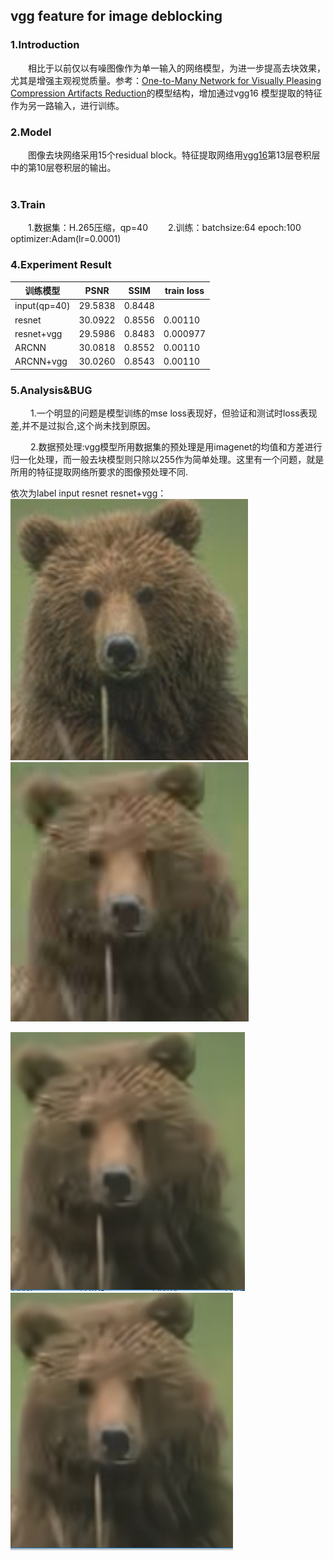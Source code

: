 ## vgg feature for image deblocking
### 1.Introduction  
&emsp;&emsp;相比于以前仅以有噪图像作为单一输入的网络模型，为进一步提高去块效果，尤其是增强主观视觉质量。参考：[One-to-Many Network for Visually Pleasing Compression Artifacts Reduction](https://arxiv.org/abs/1611.04994)的模型结构，增加通过vgg16 模型提取的特征作为另一路输入，进行训练。
  
### 2.Model
&emsp;&emsp;图像去块网络采用15个residual block。特征提取网络用[vgg16](https://arxiv.org/abs/1409.1556)第13层卷积层中的第10层卷积层的输出。  
&emsp;&emsp;
### 3.Train
&emsp;&emsp;1.数据集：H.265压缩，qp=40
&emsp;&emsp;2.训练：batchsize:64 epoch:100 optimizer:Adam(lr=0.0001)

### 4.Experiment Result
训练模型 | PSNR|SSIM|train loss
---|---|---|---|
input(qp=40) | 29.5838|0.8448|
resnet |30.0922|0.8556|0.00110
resnet+vgg |29.5986|0.8483|0.000977
ARCNN|30.0818|0.8552|0.00110
ARCNN+vgg|30.0260|0.8543|0.00110



### 5.Analysis&BUG
&emsp;&emsp; 1.一个明显的问题是模型训练的mse loss表现好，但验证和测试时loss表现差,并不是过拟合,这个尚未找到原因。

&emsp;&emsp; 2.数据预处理:vgg模型所用数据集的预处理是用imagenet的均值和方差进行归一化处理，而一般去块模型则只除以255作为简单处理。这里有一个问题，就是所用的特征提取网络所要求的图像预处理不同.

  
 依次为label input resnet resnet+vgg：  
![image](https://github.com/yydlmzyz/vgg-feature-for-image-deblocking/blob/master/images/laebl.PNG)  
![image](https://github.com/yydlmzyz/vgg-feature-for-image-deblocking/blob/master/images/input.PNG)  

![image](https://github.com/yydlmzyz/vgg-feature-for-image-deblocking/blob/master/images/resnet.PNG)  
![image](https://github.com/yydlmzyz/vgg-feature-for-image-deblocking/blob/master/images/resnet+vgg.PNG)  




